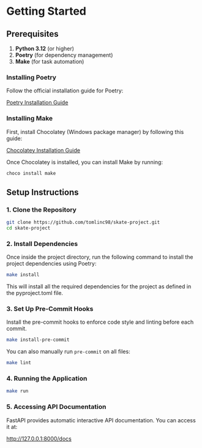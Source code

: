 # Getting Started

## Prerequisites

1. **Python 3.12** (or higher)
2. **Poetry** (for dependency management)
3. **Make** (for task automation)

### Installing Poetry

Follow the official installation guide for Poetry:

[Poetry Installation Guide](https://python-poetry.org/docs/#installing-with-the-official-installer)

### Installing Make

First, install Chocolatey (Windows package manager) by following this guide:

[Chocolatey Installation Guide](https://chocolatey.org/install)

Once Chocolatey is installed, you can install Make by running:

```bash
choco install make
```

## Setup Instructions

### 1. Clone the Repository

```bash
git clone https://github.com/tomlinc98/skate-project.git
cd skate-project
```

### 2. Install Dependencies

Once inside the project directory, run the following command to install the project dependencies using Poetry:

```bash
make install
```

This will install all the required dependencies for the project as defined in the pyproject.toml file.

### 3. Set Up Pre-Commit Hooks

Install the pre-commit hooks to enforce code style and linting before each commit.

```bash
make install-pre-commit
```

You can also manually run `pre-commit` on all files:

```bash
make lint
```

### 4. Running the Application

```bash
make run
```

### 5. Accessing API Documentation

FastAPI provides automatic interactive API documentation. You can access it at:

http://127.0.0.1:8000/docs
